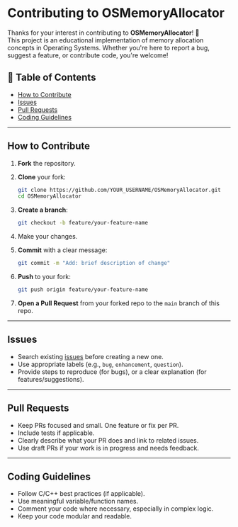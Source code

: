 # Contributing to OSMemoryAllocator

Thanks for your interest in contributing to **OSMemoryAllocator**! 🎉  
This project is an educational implementation of memory allocation concepts in Operating Systems. Whether you're here to report a bug, suggest a feature, or contribute code, you're welcome!

## 📌 Table of Contents

- [How to Contribute](#how-to-contribute)
- [Issues](#issues)
- [Pull Requests](#pull-requests)
- [Coding Guidelines](#coding-guidelines)

---

## How to Contribute

1. **Fork** the repository.
2. **Clone** your fork:
   ```bash
   git clone https://github.com/YOUR_USERNAME/OSMemoryAllocator.git
   cd OSMemoryAllocator


3. **Create a branch**:

   ```bash
   git checkout -b feature/your-feature-name
   ```
4. Make your changes.
5. **Commit** with a clear message:

   ```bash
   git commit -m "Add: brief description of change"
   ```
6. **Push** to your fork:

   ```bash
   git push origin feature/your-feature-name
   ```
7. **Open a Pull Request** from your forked repo to the `main` branch of this repo.

---

## Issues

* Search existing [issues](https://github.com/Sambhav-Gautam/OSMemoryAllocator/issues) before creating a new one.
* Use appropriate labels (e.g., `bug`, `enhancement`, `question`).
* Provide steps to reproduce (for bugs), or a clear explanation (for features/suggestions).

---

## Pull Requests

* Keep PRs focused and small. One feature or fix per PR.
* Include tests if applicable.
* Clearly describe what your PR does and link to related issues.
* Use draft PRs if your work is in progress and needs feedback.

---

## Coding Guidelines

* Follow C/C++ best practices (if applicable).
* Use meaningful variable/function names.
* Comment your code where necessary, especially in complex logic.
* Keep your code modular and readable.

